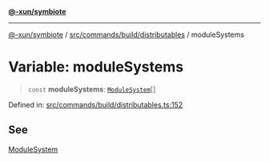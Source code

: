 [**@-xun/symbiote**](../../../../../README.md)

***

[@-xun/symbiote](../../../../../README.md) / [src/commands/build/distributables](../README.md) / moduleSystems

# Variable: moduleSystems

> `const` **moduleSystems**: [`ModuleSystem`](../enumerations/ModuleSystem.md)[]

Defined in: [src/commands/build/distributables.ts:152](https://github.com/Xunnamius/symbiote/blob/97e44b70bbc4b25fd28c3641586a9d18f95d8540/src/commands/build/distributables.ts#L152)

## See

[ModuleSystem](../enumerations/ModuleSystem.md)
